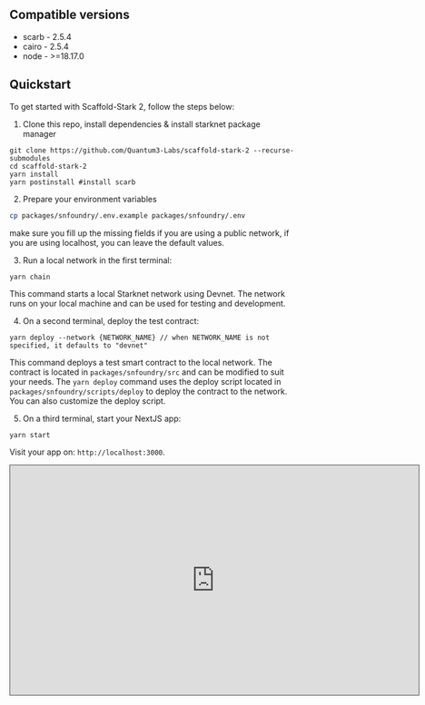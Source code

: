 ## Compatible versions

- scarb - 2.5.4
- cairo - 2.5.4
- node - >=18.17.0

## Quickstart

To get started with Scaffold-Stark 2, follow the steps below:

1. Clone this repo, install dependencies & install starknet package manager

```
git clone https://github.com/Quantum3-Labs/scaffold-stark-2 --recurse-submodules
cd scaffold-stark-2
yarn install
yarn postinstall #install scarb
```

2. Prepare your environment variables

```bash
cp packages/snfoundry/.env.example packages/snfoundry/.env
```

make sure you fill up the missing fields if you are using a public network, if you are using localhost, you can leave the default values.

3. Run a local network in the first terminal:

```bash
yarn chain
```

This command starts a local Starknet network using Devnet. The network runs on your local machine and can be used for testing and development.

4. On a second terminal, deploy the test contract:

```
yarn deploy --network {NETWORK_NAME} // when NETWORK_NAME is not specified, it defaults to "devnet"
```

This command deploys a test smart contract to the local network. The contract is located in `packages/snfoundry/src` and can be modified to suit your needs. The `yarn deploy` command uses the deploy script located in `packages/snfoundry/scripts/deploy` to deploy the contract to the network. You can also customize the deploy script.

5. On a third terminal, start your NextJS app:

```
yarn start
```

Visit your app on: `http://localhost:3000`.

<div>
<iframe src="https://www.loom.com/share/0a0b23aa9eb34c32ad9be5b68f82817e" height="405" width="720" style="border: 1px solid #464646;" allowfullscreen="" allow="autoplay" data-external="1"></iframe>
</div>
